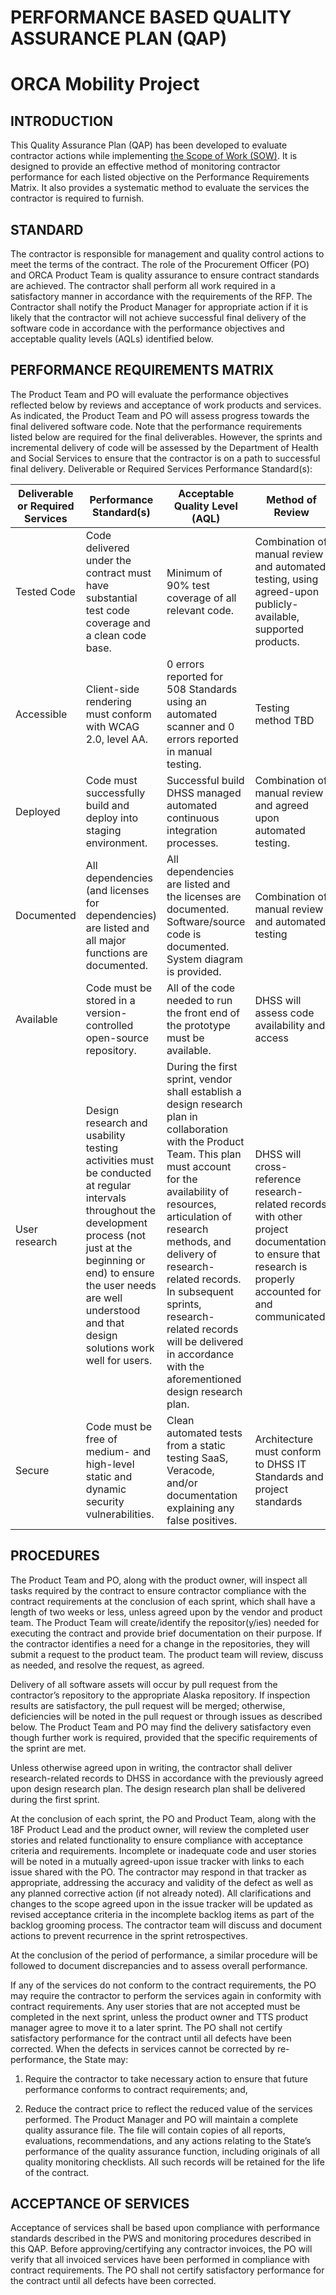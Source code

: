 # PERFORMANCE BASED QUALITY ASSURANCE PLAN (QAP) 
# ORCA Mobility Project 
## INTRODUCTION
This Quality Assurance Plan (QAP) has been developed to evaluate contractor actions while implementing [the Scope of Work (SOW)](1-Request-for-Proposals.md#section-3-scope-of-work--contract-information). It is designed to provide an effective method of monitoring contractor performance for each listed objective on the Performance Requirements Matrix. It also provides a systematic method to evaluate the services the contractor is required to furnish.

## STANDARD
The contractor is responsible for management and quality control actions to meet the terms of the contract. The role of the Procurement Officer (PO) and ORCA Product Team is quality assurance to ensure contract standards are achieved. The contractor shall perform all work required in a satisfactory manner in accordance with the requirements of the RFP. The Contractor shall notify the Product Manager for appropriate action if it is likely that the contractor will not achieve successful final delivery of the software code in accordance with the performance objectives and acceptable quality levels (AQLs) identified below.

## PERFORMANCE REQUIREMENTS MATRIX
The Product Team and PO will evaluate the performance objectives reflected below by reviews and acceptance of work products and services. As indicated, the Product Team and PO will assess progress towards the final delivered software code. Note that the performance requirements listed below are required for the final deliverables. However, the sprints and incremental delivery of code will be assessed by the Department of Health and Social Services to ensure that the contractor is on a path to successful final delivery.
Deliverable or Required Services Performance Standard(s):

**Deliverable or Required Services** | **Performance Standard(s)** | **Acceptable Quality Level (AQL)** | **Method of Review**
--- | --- | --- | ---
Tested Code | Code delivered under the contract must have substantial test code coverage and a clean code base. | Minimum of 90% test coverage of all relevant code. | Combination of manual review and automated testing, using agreed-upon publicly-available, supported products. 
Accessible | Client-side rendering must conform with WCAG 2.0, level AA. | 0 errors reported for 508 Standards using an automated scanner and 0 errors reported in manual testing. | Testing method TBD
Deployed | Code must successfully build and deploy into staging environment. | Successful build DHSS managed automated continuous integration processes. | Combination of manual review and agreed upon automated testing.
Documented | All dependencies (and licenses for dependencies) are listed and all major functions are documented. | All dependencies are listed and the licenses are documented. Software/source code is documented. System diagram is provided. | Combination of manual review and automated testing
Available | Code must be stored in a version-controlled open-source repository. | All of the code needed to run the front end of the prototype must be available. | DHSS will assess code availability and access
User research | Design research and usability testing activities must be conducted at regular intervals throughout the development process (not just at the beginning or end) to ensure the user needs are well understood and that design solutions work well for users. | During the first sprint, vendor shall establish a design research plan in collaboration with the Product Team. This plan must account for the availability of resources, articulation of research methods, and delivery of research-related records. In subsequent sprints, research-related records will be delivered in accordance with the aforementioned design research plan. | DHSS will cross-reference research-related records with other project documentation to ensure that research is properly accounted for and communicated.
Secure | Code must be free of medium- and high-level static and dynamic security vulnerabilities. | Clean automated tests from a static testing SaaS, Veracode, and/or documentation explaining any false positives. | Architecture must conform to DHSS IT Standards and project standards |[https://pages.18f.gov/before-you-ship/](https://pages.18f.gov/before-you-ship/).

## PROCEDURES
The Product Team and PO, along with the product owner, will inspect all tasks required by the contract to ensure contractor compliance with the contract requirements at the conclusion of each sprint, which shall have a length of two weeks or less, unless agreed upon by the vendor and product team.
The Product Team will create/identify the repositor(y/ies) needed for executing the contract and provide brief documentation on their purpose.  If the contractor identifies a need for a change in the repositories, they will submit a request to the product team.  The product team will review, discuss as needed, and resolve the request, as agreed. 

Delivery of all software assets will occur by pull request from the contractor’s repository to the appropriate Alaska repository. If inspection results are satisfactory, the pull request will be merged; otherwise, deficiencies will be noted in the pull request or through issues as described below. The Product Team and PO may find the delivery satisfactory even though further work is required, provided that the specific requirements of the sprint are met.
 
Unless otherwise agreed upon in writing, the contractor shall deliver research-related records to DHSS in accordance with the previously agreed upon design research plan. The design research plan shall be delivered during the first sprint.

At the conclusion of each sprint, the PO and Product Team, along with the 18F Product Lead and the product owner, will review the completed user stories and related functionality to ensure compliance with acceptance criteria and requirements. Incomplete or inadequate code and user stories will be noted in a mutually agreed-upon issue tracker with links to each issue shared with the PO. The contractor may respond in that tracker as appropriate, addressing the accuracy and validity of the defect as well as any planned corrective action (if not already noted). All clarifications and changes to the scope agreed upon in the issue tracker will be updated as revised acceptance criteria in the incomplete backlog items as part of the backlog grooming process.  The contractor team will discuss and document actions to prevent recurrence in the sprint retrospectives.

At the conclusion of the period of performance, a similar procedure will be followed to document discrepancies and to assess overall performance.

If any of the services do not conform to the contract requirements, the PO may require the contractor to perform the services again in conformity with contract requirements. Any user stories that are not accepted must be completed in the next sprint, unless the product owner and TTS product manager agree to move it to a later sprint. The PO shall not certify satisfactory performance for the contract until all defects have been corrected. When the defects in services cannot be corrected by re-performance, the State may:

1. Require the contractor to take necessary action to ensure that future performance conforms to contract requirements; and,

2. Reduce the contract price to reflect the reduced value of the services performed. The Product Manager and PO will maintain a complete quality assurance file. The file will contain copies of all reports, evaluations, recommendations, and any actions relating to the State’s performance of the quality assurance function, including originals of all quality monitoring checklists. All such records will be retained for the life of the contract. 

## ACCEPTANCE OF SERVICES
Acceptance of services shall be based upon compliance with performance standards described in the PWS and monitoring procedures described in this QAP. Before approving/certifying any contractor invoices, the PO will verify that all invoiced services have been performed in compliance with contract requirements. The PO shall not certify satisfactory performance for the contract until all defects have been corrected.
